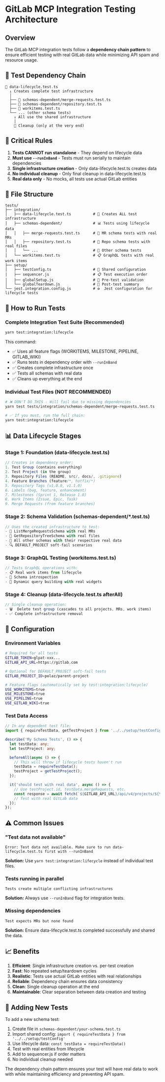 # GitLab MCP Integration Testing Architecture

## Overview

The GitLab MCP integration tests follow a **dependency chain pattern** to ensure efficient testing with real GitLab data while minimizing API spam and resource usage.

## 🔗 Test Dependency Chain

```
📁 data-lifecycle.test.ts
  ↓ Creates complete test infrastructure
  │
  ├── 📁 schemas-dependent/merge-requests.test.ts
  ├── 📁 schemas-dependent/repository.test.ts
  ├── 📁 workitems.test.ts
  └── ... (other schema tests)
    ↓ All use the shared infrastructure
    │
    🧹 Cleanup (only at the very end)
```

## 🚨 Critical Rules

1. **Tests CANNOT run standalone** - They depend on lifecycle data
2. **Must use `--runInBand`** - Tests must run serially to maintain dependencies
3. **Single infrastructure creation** - Only data-lifecycle.test.ts creates data
4. **No individual cleanup** - Only final cleanup in data-lifecycle.test.ts
5. **Real data only** - No mocks, all tests use actual GitLab entities

## 📂 File Structure

```
tests/
├── integration/
│   ├── data-lifecycle.test.ts          # 🔄 Creates ALL test infrastructure
│   ├── schemas-dependent/              # 📊 Tests using lifecycle data
│   │   ├── merge-requests.test.ts      # 🔀 MR schema tests with real MRs
│   │   ├── repository.test.ts          # 🌳 Repo schema tests with real files
│   │   └── ...                         # 📝 Other schema tests
│   └── workitems.test.ts               # 📋 GraphQL tests with real work items
├── setup/
│   ├── testConfig.ts                   # 🔧 Shared configuration
│   ├── sequencer.js                    # 📋 Test execution order
│   ├── globalSetup.js                  # 🚀 Pre-test validation
│   └── globalTeardown.js               # 🧹 Post-test summary
└── jest.integration.config.js          # ⚙️  Jest configuration for lifecycle tests
```

## 🚀 How to Run Tests

### Complete Integration Test Suite (Recommended)
```bash
yarn test:integration:lifecycle
```

This command:
- ✅ Uses all feature flags (WORKITEMS, MILESTONE, PIPELINE, GITLAB_WIKI)
- ✅ Runs tests in dependency order with `--runInBand`
- ✅ Creates complete infrastructure once
- ✅ Tests all schemas with real data
- ✅ Cleans up everything at the end

### Individual Test Files (NOT RECOMMENDED)
```bash
# ❌ DON'T DO THIS - Will fail due to missing dependencies
yarn test tests/integration/schemas-dependent/merge-requests.test.ts

# ✅ If you must, run the full chain:
yarn test:integration:lifecycle
```

## 📊 Data Lifecycle Stages

### Stage 1: Foundation (data-lifecycle.test.ts)
```typescript
// Creates in dependency order:
1. Test Group (contains everything)
2. Test Project (in the group)
3. Repository Files (README, src/, docs/, .gitignore)
4. Feature Branches (feature/*, hotfix/*)
5. Repository Tags (v1.0.0, v1.1.0)
6. Labels (bug, feature, enhancement)
7. Milestones (Sprint 1, Release 1.0)
8. Work Items (Issue, Epic, Task)
9. Merge Requests (from feature branches)
```

### Stage 2: Schema Validation (schemas-dependent/*.test.ts)
```typescript
// Uses the created infrastructure to test:
- 🔀 ListMergeRequestsSchema with real MRs
- 🌳 GetRepositoryTreeSchema with real files
- 📝 All other schemas with their respective real data
- 🔍 DEFAULT_PROJECT soft-fail scenarios
```

### Stage 3: GraphQL Testing (workitems.test.ts)
```typescript
// Tests GraphQL operations with:
- 📋 Real work items from lifecycle
- 🔄 Schema introspection
- 🧩 Dynamic query building with real widgets
```

### Stage 4: Cleanup (data-lifecycle.test.ts afterAll)
```typescript
// Single cleanup operation:
- 🗑️  Delete test group (cascades to all projects, MRs, work items)
- ✅ Complete infrastructure removal
```

## 🔧 Configuration

### Environment Variables
```bash
# Required for all tests
GITLAB_TOKEN=glpat-xxx...
GITLAB_API_URL=https://gitlab.com

# Optional for DEFAULT_PROJECT soft-fail tests
GITLAB_PROJECT_ID=polaz/parent-project

# Feature flags (automatically set by test:integration:lifecycle)
USE_WORKITEMS=true
USE_MILESTONE=true
USE_PIPELINE=true
USE_GITLAB_WIKI=true
```

### Test Data Access
```typescript
// In any dependent test file:
import { requireTestData, getTestProject } from '../../setup/testConfig';

describe('My Schema Tests', () => {
  let testData: any;
  let testProject: any;

  beforeAll(async () => {
    // This will throw if lifecycle tests haven't run
    testData = requireTestData();
    testProject = getTestProject();
  });

  it('should test with real data', async () => {
    // Use testProject.id, testData.mergeRequests, etc.
    const response = await fetch(`${GITLAB_API_URL}/api/v4/projects/${testProject.id}/...`);
    // Test with real GitLab data
  });
});
```

## ⚠️ Common Issues

### "Test data not available"
```
Error: Test data not available. Make sure to run data-lifecycle.test.ts first with --runInBand
```
**Solution:** Use `yarn test:integration:lifecycle` instead of individual test files.

### Tests running in parallel
```
Tests create multiple conflicting infrastructures
```
**Solution:** Always use `--runInBand` flag for integration tests.

### Missing dependencies
```
Test expects MRs but none found
```
**Solution:** Ensure data-lifecycle.test.ts completed successfully and shared the data.

## 📈 Benefits

1. **Efficient**: Single infrastructure creation vs. per-test creation
2. **Fast**: No repeated setup/teardown cycles
3. **Realistic**: Tests use actual GitLab entities with real relationships
4. **Reliable**: Dependency chain ensures data consistency
5. **Clean**: Single cleanup operation at the end
6. **Maintainable**: Clear separation between data creation and testing

## 🎯 Adding New Tests

To add a new schema test:

1. Create file in `schemas-dependent/your-schema.test.ts`
2. Import shared config: `import { requireTestData } from '../../setup/testConfig'`
3. Use lifecycle data: `const testData = requireTestData()`
4. Test with real entities from lifecycle
5. Add to sequencer.js if order matters
6. No individual cleanup needed

The dependency chain pattern ensures your test will have real data to work with while maintaining efficiency and preventing API spam.

